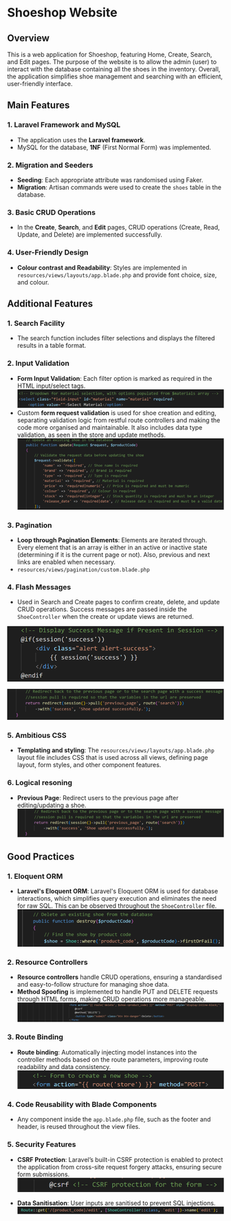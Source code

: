 # Shoeshop Website

## Overview

This is a web application for Shoeshop, featuring Home, Create, Search, and Edit pages. The purpose of the website is to allow the admin (user) to interact with the database containing all the shoes in the inventory. Overall, the application simplifies shoe management and searching with an efficient, user-friendly interface.

## Main Features

### 1. **Laravel Framework and MySQL**
   - The application uses the **Laravel framework**.
   - MySQL for the database, **1NF** (First Normal Form) was implemented.

### 2. **Migration and Seeders**
   - **Seeding**: Each appropriate attribute was randomised using Faker.
   - **Migration**: Artisan commands were used to create the `shoes` table in the database.

### 3. **Basic CRUD Operations**
   - In the **Create**, **Search**, and **Edit** pages, CRUD operations (Create, Read, Update, and Delete) are implemented successfully.

### 4. **User-Friendly Design**
   - **Colour contrast and Readability**: Styles are implemented in `resources/views/layouts/app.blade.php` and provide font choice, size, and colour.

## Additional Features

### 1. **Search Facility**
   - The search function includes filter selections and displays the filtered results in a table format.
     
### 2. **Input Validation**
   - **Form Input Validation**: Each filter option is marked as required in the HTML input/select tags.
   ![required](public\images\required.png)
   - Custom **form request validation** is used for shoe creation and editing, separating validation logic from restful route controllers and making the code more organised and maintainable. It also includes data type validation, as seen in the store and update methods.
   ![validation](public/images/validation.png)

### 3. **Pagination**
   - **Loop through Pagination Elements**: Elements are iterated through. Every element that is an array is either in an active or inactive state (determining if it is the current page or not). Also, previous and next links are enabled when necessary.
   - `resources/views/pagination/custom.blade.php`

### 4. **Flash Messages**
   - Used in Search and Create pages to confirm create, delete, and update CRUD operations. Success messages are passed inside the `ShoeController` when the create or update views are returned.
   
   ![flash_message](public/images/flash_message.png)

   ![flash_message1](public/images/flash_message1.png)

### 5. **Ambitious CSS**
   - **Templating and styling**: The `resources/views/layouts/app.blade.php` layout file includes CSS that is used across all views, defining page layout, form styles, and other component features.

### 6. **Logical resoning**
   - **Previous Page**: Redirect users to the previous page after editing/updating a shoe. 
   ![logic](public/images/logic.png)

## Good Practices

### 1. **Eloquent ORM**
   - **Laravel's Eloquent ORM**: Laravel's Eloquent ORM is used for database interactions, which simplifies query execution and eliminates the need for raw SQL. This can be observed throughout the `ShoeController` file.
   ![eloquent](public/images/eloquent.png)

### 2. **Resource Controllers**
   - **Resource controllers** handle CRUD operations, ensuring a standardised and easy-to-follow structure for managing shoe data.
   - **Method Spoofing** is implemented to handle PUT and DELETE requests through HTML forms, making CRUD operations more manageable.
   ![spoofing](public/images/spoofing.png)

### 3. **Route Binding**
   - **Route binding**: Automatically injecting model instances into the controller methods based on the route parameters, improving route readability and data consistency.
   ![route_binding](public/images/route_binding.png)

### 4. **Code Reusability with Blade Components**
   - Any component inside the `app.blade.php` file, such as the footer and header, is reused throughout the view files.

### 5. **Security Features**
   - **CSRF Protection**: Laravel’s built-in CSRF protection is enabled to protect the application from cross-site request forgery attacks, ensuring secure form submissions.
   ![Crsf_protection](public/images/Crsf_protection.png)

   - **Data Sanitisation**: User inputs are sanitised to prevent SQL injections.
   ![data_sanitisation](public/images/data_sanitisation.png)



